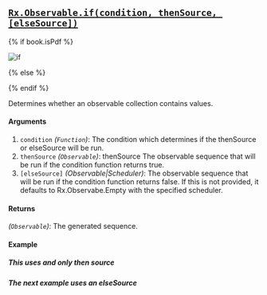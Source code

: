 ## [`Rx.Observable.if(condition, thenSource, [elseSource])`](https://github.com/Reactive-Extensions/RxJS/blob/master/src/core/linq/observable/if.js)

{% if book.isPdf %}

![if](http://reactivex.io/documentation/operators/images/if.png)

{% else %}



{% endif %}

Determines whether an observable collection contains values.

#### Arguments
1. `condition` *(`Function`)*: The condition which determines if the thenSource or elseSource will be run.
2. `thenSource` *(`Observable`)*: thenSource The observable sequence that will be run if the condition function returns true.
3. `[elseSource]` *(Observable|Scheduler)*: The observable sequence that will be run if the condition function returns false. If this is not provided, it defaults to Rx.Observabe.Empty with the specified scheduler.

#### Returns
*(`Observable`)*: The generated sequence.

#### Example

##### This uses and only then source

[](http://jsbin.com/pijusu/1/embed?js,console)

##### The next example uses an elseSource

[](http://jsbin.com/fegak/1/embed?js,console)